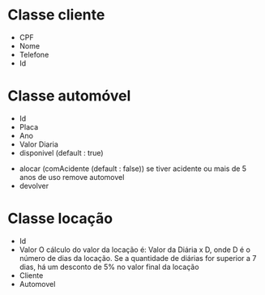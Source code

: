# Classe cliente
- CPF
- Nome
- Telefone
- Id

# Classe automóvel
- Id
- Placa
- Ano
- Valor Diaria
- disponivel (default : true)
+ alocar (comAcidente (default : false))
    se tiver acidente ou mais de 5 anos de uso remove automovel
+ devolver

# Classe locação
- Id
- Valor
    O cálculo do valor da locação é: Valor da Diária x D, onde D é o número de dias da locação. Se a quantidade de diárias for superior a 7 dias, há um desconto de 5% no valor final da locação
- Cliente
- Automovel